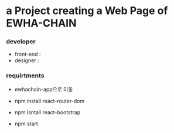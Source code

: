 # a Project creating a Web Page of EWHA-CHAIN

### developer
  - front-end : 
  - designer : 

### requirtments
  - ewhachain-app으로 이동
    
  - npm install react-router-dom
  - npm isntall react-bootstrap
  
  - npm start


